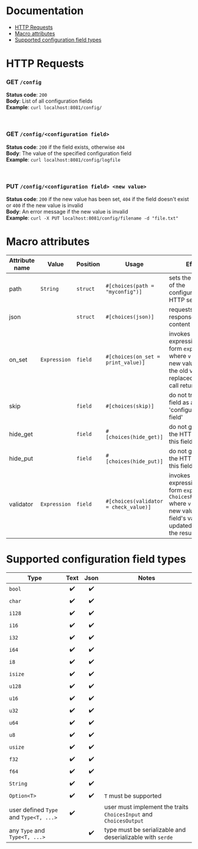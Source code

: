 # Documentation

* [HTTP Requests](#S-requests)
* [Macro attributes](#S-attributes)
* [Supported configuration field types](#S-types)

# <a name="S-requests"></a>HTTP Requests

### **GET** `/config`
**Status code**: `200`\
**Body**: List of all configuration fields\
**Example**: `curl localhost:8081/config/`

<br />

### **GET** `/config/<configuration field>`
**Status code**: `200` if the field exists, otherwise `404`\
**Body**: The value of the specified configuration field\
**Example**: `curl localhost:8081/config/logfile`

<br />

### **PUT** `/config/<configuration field> <new value>` 
**Status code**: `200` if the new value has been set, `404` if the field doesn't exist or `400` if the new value is invalid\
**Body**: An error message if the new value is invalid\
**Example**: `curl -X PUT localhost:8081/config/filename -d "file.txt"`

# <a name="S-attributes"></a>Macro attributes

Attribute name | Value | Position | Usage | Effect
-------------- | ----- | -------- | ------ | ------
path | `String` | `struct` | `#[choices(path = "myconfig")]` | sets the root path of the configuration HTTP service
json | | `struct` | `#[choices(json)]` | requests and responses content is in json
on_set | `Expression` | `field` | `#[choices(on_set = print_value)]` | invokes an expression in the form `expr(&v)` where `v` is the new value (note: the old value is replaced after this call returns)
skip | | `field` | `#[choices(skip)]` | do not treat this field as a 'configuration field'
hide_get | | `field` | `#[choices(hide_get)]` | do not generate the HTTP GET for this field
hide_put | | `field` | `#[choices(hide_put)]` | do not generate the HTTP PUT for this field
validator | `Expression` | `field` | `#[choices(validator = check_value)]` | invokes an expression in the form `expr(&v) -> ChoicesResult<()>` where `v` is the new value; the field's value is updated only if the result is `Ok`

# <a name="S-types"></a>Supported configuration field types

Type | Text | Json | Notes
---- |:----:|:----:| -----
`bool` | :heavy_check_mark: | :heavy_check_mark: | 
`char` | :heavy_check_mark: | :heavy_check_mark: | 
`i128` | :heavy_check_mark: | :heavy_check_mark: | 
`i16` | :heavy_check_mark: | :heavy_check_mark: | 
`i32` | :heavy_check_mark: | :heavy_check_mark: | 
`i64` | :heavy_check_mark: | :heavy_check_mark: | 
`i8` | :heavy_check_mark: | :heavy_check_mark: | 
`isize` | :heavy_check_mark: | :heavy_check_mark: | 
`u128` | :heavy_check_mark: | :heavy_check_mark: | 
`u16` | :heavy_check_mark: | :heavy_check_mark: | 
`u32` | :heavy_check_mark: | :heavy_check_mark: | 
`u64` | :heavy_check_mark: | :heavy_check_mark: | 
`u8` | :heavy_check_mark: | :heavy_check_mark: | 
`usize` | :heavy_check_mark: | :heavy_check_mark: | 
`f32` | :heavy_check_mark: | :heavy_check_mark: | 
`f64` | :heavy_check_mark: | :heavy_check_mark: | 
`String` | :heavy_check_mark: | :heavy_check_mark: | 
`Option<T>` | :heavy_check_mark: | :heavy_check_mark: | `T` must be supported 
user defined `Type` and `Type<T, ...>` | :heavy_check_mark: | | user must implement the traits `ChoicesInput` and `ChoicesOutput` 
any `Type` and `Type<T, ...>` | | :heavy_check_mark: | type must be serializable and deserializable with `serde` 
